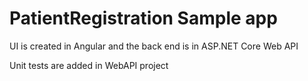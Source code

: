 # PatientRegistration Sample app
UI is created in Angular and the back end is in ASP.NET Core Web API

Unit tests are added in WebAPI project


